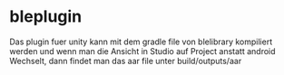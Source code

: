 # bleplugin
Das plugin fuer unity kann mit dem gradle file von blelibrary kompiliert werden und wenn man die Ansicht in Studio auf Project anstatt android 
Wechselt, dann findet man das aar file unter build/outputs/aar
